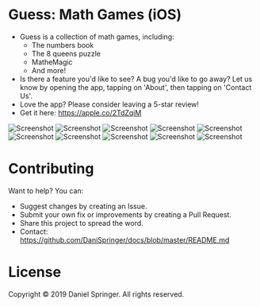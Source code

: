 # Guess: Math Games (iOS)
- Guess is a collection of math games, including:
  - The numbers book
  - The 8 queens puzzle
  - MatheMagic
  - And more!
- Is there a feature you'd like to see? A bug you'd like to go away? Let us know by opening the app, tapping on 'About', then tapping on 'Contact Us'.
- Love the app? Please consider leaving a 5-star review!
- Get it here: https://apple.co/2TdZqiM

![Screenshot](https://raw.githubusercontent.com/DaniSpringer/guess-fun/master/s/s1.png) ![Screenshot](https://raw.githubusercontent.com/DaniSpringer/guess-fun/master/s/s2.png) ![Screenshot](https://raw.githubusercontent.com/DaniSpringer/guess-fun/master/s/s3.png) ![Screenshot](https://raw.githubusercontent.com/DaniSpringer/guess-fun/master/s/s4.png) ![Screenshot](https://raw.githubusercontent.com/DaniSpringer/guess-fun/master/s/s5.png) ![Screenshot](https://raw.githubusercontent.com/DaniSpringer/guess-fun/master/s/s6.png) ![Screenshot](https://raw.githubusercontent.com/DaniSpringer/guess-fun/master/s/s7.png) ![Screenshot](https://raw.githubusercontent.com/DaniSpringer/guess-fun/master/s/s8.png) ![Screenshot](https://raw.githubusercontent.com/DaniSpringer/guess-fun/master/s/s9.png) ![Screenshot](https://raw.githubusercontent.com/DaniSpringer/guess-fun/master/s/s10.png)

# Contributing
Want to help? You can:
- Suggest changes by creating an Issue.
- Submit your own fix or improvements by creating a Pull Request.
- Share this project to spread the word.
- Contact: https://github.com/DaniSpringer/docs/blob/master/README.md

# License
Copyright © 2019 Daniel Springer. All rights reserved.